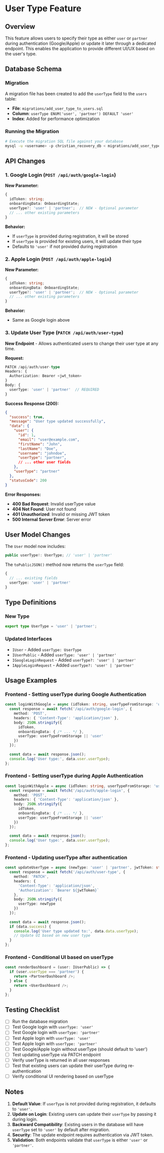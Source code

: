 # User Type Feature

## Overview
This feature allows users to specify their type as either `user` or `partner` during authentication (Google/Apple) or update it later through a dedicated endpoint. This enables the application to provide different UI/UX based on the user's type.

## Database Schema

### Migration
A migration file has been created to add the `userType` field to the `users` table:
- **File**: `migrations/add_user_type_to_users.sql`
- **Column**: `userType ENUM('user', 'partner') DEFAULT 'user'`
- **Index**: Added for performance optimization

### Running the Migration
```bash
# Execute the migration SQL file against your database
mysql -u <username> -p christian_recovery_db < migrations/add_user_type_to_users.sql
```

## API Changes

### 1. Google Login (`POST /api/auth/google-login`)
**New Parameter:**
```typescript
{
  idToken: string;
  onboardingData: OnboardingState;
  userType?: 'user' | 'partner';  // NEW - Optional parameter
  // ... other existing parameters
}
```

**Behavior:**
- If `userType` is provided during registration, it will be stored
- If `userType` is provided for existing users, it will update their type
- Defaults to `'user'` if not provided during registration

### 2. Apple Login (`POST /api/auth/apple-login`)
**New Parameter:**
```typescript
{
  idToken: string;
  onboardingData: OnboardingState;
  userType?: 'user' | 'partner';  // NEW - Optional parameter
  // ... other existing parameters
}
```

**Behavior:**
- Same as Google login above

### 3. Update User Type (`PATCH /api/auth/user-type`)
**New Endpoint** - Allows authenticated users to change their user type at any time.

**Request:**
```typescript
PATCH /api/auth/user-type
Headers: {
  Authorization: Bearer <jwt_token>
}
Body: {
  userType: 'user' | 'partner'  // REQUIRED
}
```

**Success Response (200):**
```json
{
  "success": true,
  "message": "User type updated successfully",
  "data": {
    "user": {
      "id": 1,
      "email": "user@example.com",
      "firstName": "John",
      "lastName": "Doe",
      "username": "johndoe",
      "userType": "partner",
      // ... other user fields
    },
    "userType": "partner"
  },
  "statusCode": 200
}
```

**Error Responses:**
- **400 Bad Request**: Invalid userType value
- **404 Not Found**: User not found
- **401 Unauthorized**: Invalid or missing JWT token
- **500 Internal Server Error**: Server error

## User Model Changes

The `User` model now includes:
```typescript
public userType!: UserType; // 'user' | 'partner'
```

The `toPublicJSON()` method now returns the `userType` field:
```typescript
{
  // ... existing fields
  userType: 'user' | 'partner'
}
```

## Type Definitions

### New Type
```typescript
export type UserType = 'user' | 'partner';
```

### Updated Interfaces
- `IUser` - Added `userType: UserType`
- `IUserPublic` - Added `userType: 'user' | 'partner'`
- `IGoogleLoginRequest` - Added `userType?: 'user' | 'partner'`
- `IAppleLoginRequest` - Added `userType?: 'user' | 'partner'`

## Usage Examples

### Frontend - Setting userType during Google Authentication
```typescript
const loginWithGoogle = async (idToken: string, userTypeFromStorage: 'user' | 'partner') => {
  const response = await fetch('/api/auth/google-login', {
    method: 'POST',
    headers: { 'Content-Type': 'application/json' },
    body: JSON.stringify({
      idToken,
      onboardingData: { /* ... */ },
      userType: userTypeFromStorage || 'user'
    })
  });
  
  const data = await response.json();
  console.log('User type:', data.user.userType);
};
```

### Frontend - Setting userType during Apple Authentication
```typescript
const loginWithApple = async (idToken: string, userTypeFromStorage: 'user' | 'partner') => {
  const response = await fetch('/api/auth/apple-login', {
    method: 'POST',
    headers: { 'Content-Type': 'application/json' },
    body: JSON.stringify({
      idToken,
      onboardingData: { /* ... */ },
      userType: userTypeFromStorage || 'user'
    })
  });
  
  const data = await response.json();
  console.log('User type:', data.user.userType);
};
```

### Frontend - Updating userType after authentication
```typescript
const updateUserType = async (newType: 'user' | 'partner', jwtToken: string) => {
  const response = await fetch('/api/auth/user-type', {
    method: 'PATCH',
    headers: {
      'Content-Type': 'application/json',
      'Authorization': `Bearer ${jwtToken}`
    },
    body: JSON.stringify({
      userType: newType
    })
  });
  
  const data = await response.json();
  if (data.success) {
    console.log('User type updated to:', data.data.userType);
    // Update UI based on new user type
  }
};
```

### Frontend - Conditional UI based on userType
```typescript
const renderDashboard = (user: IUserPublic) => {
  if (user.userType === 'partner') {
    return <PartnerDashboard />;
  } else {
    return <UserDashboard />;
  }
};
```

## Testing Checklist

- [ ] Run the database migration
- [ ] Test Google login with `userType: 'user'`
- [ ] Test Google login with `userType: 'partner'`
- [ ] Test Apple login with `userType: 'user'`
- [ ] Test Apple login with `userType: 'partner'`
- [ ] Test Google/Apple login without userType (should default to 'user')
- [ ] Test updating userType via PATCH endpoint
- [ ] Verify userType is returned in all user responses
- [ ] Test that existing users can update their userType during re-authentication
- [ ] Verify conditional UI rendering based on userType

## Notes

1. **Default Value**: If `userType` is not provided during registration, it defaults to `'user'`.
2. **Update on Login**: Existing users can update their `userType` by passing it during login.
3. **Backward Compatibility**: Existing users in the database will have `userType` set to `'user'` by default after migration.
4. **Security**: The update endpoint requires authentication via JWT token.
5. **Validation**: Both endpoints validate that `userType` is either `'user'` or `'partner'`.
